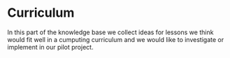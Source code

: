 # Curriculum

In this part of the knowledge base we collect ideas for lessons we think would fit well in a cumputing curriculum and
we would like to investigate or implement in our pilot project.
